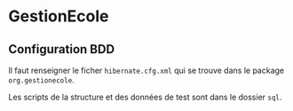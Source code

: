 # GestionEcole

## Configuration BDD
Il faut renseigner le ficher `hibernate.cfg.xml` qui se trouve dans le package `org.gestionecole`.

Les scripts de la structure et des données de test sont dans le dossier `sql`.
